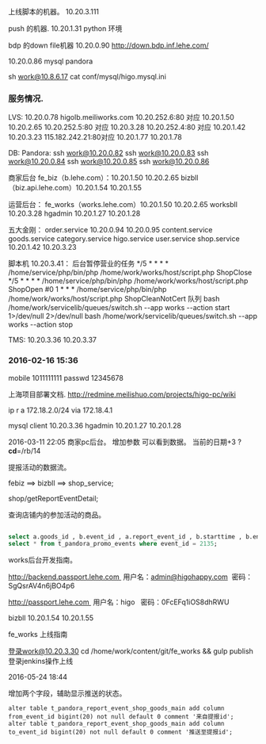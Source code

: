 上线脚本的机器。 
10.20.3.111

push 的机器. 
10.20.1.31   python 环境

bdp 的down file机器
10.20.0.90
http://down.bdp.inf.lehe.com/

10.20.0.86  mysql pandora

sh work@10.8.6.17
cat conf/mysql/higo.mysql.ini

### 服务情况.

LVS:
10.20.0.78  higolb.meiliworks.com
10.20.252.6:80  对应 10.20.1.50  10.20.2.65
10.20.252.5:80  对应 10.20.3.28
10.20.252.4:80  对应 10.20.1.42  10.20.3.23
115.182.242.21:80对应 10.20.1.77  10.20.1.78

DB:
Pandora:
ssh work@10.20.0.82 ssh work@10.20.0.83 ssh work@10.20.0.84 ssh work@10.20.0.85 ssh work@10.20.0.86

商家后台
fe_biz（b.lehe.com）：10.20.1.50   10.20.2.65
bizbll（biz.api.lehe.com）10.20.1.54  10.20.1.55

运营后台：
fe_works（works.lehe.com）10.20.1.50 10.20.2.65
worksbll 10.20.3.28
hgadmin
10.20.1.27  10.20.1.28

五大金刚：
order.service
10.20.0.94 10.20.0.95
content.service goods.service category.service higo.service user.service shop.service
10.20.1.42 10.20.3.23

脚本机 10.20.3.41：
后台暂停营业的任务
*/5 * * * * /home/service/php/bin/php /home/work/works/host/script.php  ShopClose
*/5 * * * * /home/service/php/bin/php /home/work/works/host/script.php  ShopOpen
#0 1 * * * /home/service/php/bin/php /home/work/works/host/script.php  ShopCleanNotCert
队列
bash /home/work/servicelib/queues/switch.sh  --app works --action start 1>/dev/null 2>/dev/null
bash /home/work/servicelib/queues/switch.sh  --app works --action stop


TMS: 10.20.3.36 10.20.3.37

### 2016-02-16 15:36
mobile 1011111111
passwd 12345678

上海项目部署文档.
http://redmine.meilishuo.com/projects/higo-pc/wiki

ip r a 172.18.2.0/24 via 172.18.4.1

mysql client 10.20.3.36
hgadmin 10.20.1.27 10.20.1.28

2016-03-11 22:05
商家pc后台。
增加参数 可以看到数据。 当前的日期+3
?__cd__=/rb/14

提报活动的数据流。

febiz ==> bizbll ==> shop_service;

shop/getReportEventDetail;


查询店铺内的参加活动的商品。
```sql

select a.goods_id , b.event_id , a.report_event_id , b.starttime , b.endtime from t_pandora_report_event_shop_goods a left join t_pandora_promo_events_goods b on a.goods_id = b.goods_id where  a.status = 1 and b.status = 1 and a.shop_id = 160369471503079987;
select * from t_pandora_promo_events where event_id = 2135;

```


works后台开发指南。

http://backend.passport.lehe.com 
用户名：admin@higohappy.com  密码：SgQsrAV4n6jBO4p6

http://passport.lehe.com 
用户名：higo   密码：0FcEFq1iOS8dhRWU


bizbll    10.20.1.54   10.20.1.55

fe_works 上线指南

登录work@10.20.3.30
cd /home/work/content/git/fe_works && gulp publish
登录jenkins操作上线


2016-05-24 18:44

增加两个字段，辅助显示推送的状态。
```
alter table t_pandora_report_event_shop_goods_main add column from_event_id bigint(20) not null default 0 comment '来自提报id';
alter table t_pandora_report_event_shop_goods_main add column to_event_id bigint(20) not null default 0 comment '推送至提报id';
```

